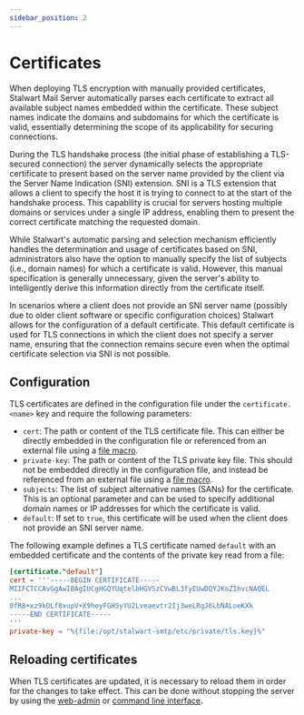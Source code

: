 ```yaml
---
sidebar_position: 2
---
```


# Certificates

When deploying TLS encryption with manually provided certificates, Stalwart Mail Server automatically parses each certificate to extract all available subject names embedded within the certificate. These subject names indicate the domains and subdomains for which the certificate is valid, essentially determining the scope of its applicability for securing connections.

During the TLS handshake process (the initial phase of establishing a TLS-secured connection) the server dynamically selects the appropriate certificate to present based on the server name provided by the client via the Server Name Indication (SNI) extension. SNI is a TLS extension that allows a client to specify the host it is trying to connect to at the start of the handshake process. This capability is crucial for servers hosting multiple domains or services under a single IP address, enabling them to present the correct certificate matching the requested domain.

While Stalwart's automatic parsing and selection mechanism efficiently handles the determination and usage of certificates based on SNI, administrators also have the option to manually specify the list of subjects (i.e., domain names) for which a certificate is valid. However, this manual specification is generally unnecessary, given the server's ability to intelligently derive this information directly from the certificate itself.

In scenarios where a client does not provide an SNI server name (possibly due to older client software or specific configuration choices) Stalwart allows for the configuration of a default certificate. This default certificate is used for TLS connections in which the client does not specify a server name, ensuring that the connection remains secure even when the optimal certificate selection via SNI is not possible.

## Configuration

TLS certificates are defined in the configuration file under the `certificate.<name>` key and require the following parameters:

- `cert`: The path or content of the TLS certificate file. This can either be directly embedded in the configuration file or referenced from an external file using a [file macro](/docs/configuration/macros).
- `private-key`: The path or content of the TLS private key file. This should not be embedded directly in the configuration file, and instead be referenced from an external file using a [file macro](/docs/configuration/macros).
- `subjects`: The list of subject alternative names (SANs) for the certificate. This is an optional parameter and can be used to specify additional domain names or IP addresses for which the certificate is valid.
- `default`: If set to `true`, this certificate will be used when the client does not provide an SNI server name.

The following example defines a TLS certificate named `default` with an embedded certificate and the contents of the private key read from a file:

```toml
[certificate."default"]
cert = '''-----BEGIN CERTIFICATE-----
MIIFCTCCAvGgAwIBAgIUCgHGQYUqtelbHGVSzCVwBL3fyEUwDQYJKoZIhvcNAQEL
...
0fR8+xz9kDLf8xupV+X9heyFGHSyYU2Lveaevtr2Ij3weLRgJ6LbNALoeKXk
-----END CERTIFICATE-----
'''
private-key = "%{file:/opt/stalwart-smtp/etc/private/tls.key}%"
```

## Reloading certificates

When TLS certificates are updated, it is necessary to reload them in order for the changes to take effect. This can be done without stopping the server by using the [web-admin](/docs/management/webadmin/overview) or [command line interface](/docs/management/cli/overview).
